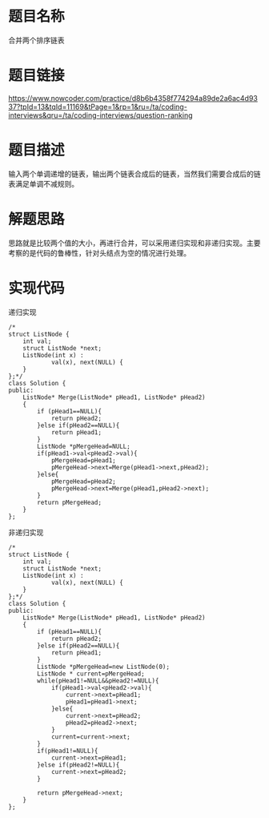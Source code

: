 # 题目名称 
合并两个排序链表
# 题目链接 
https://www.nowcoder.com/practice/d8b6b4358f774294a89de2a6ac4d9337?tpId=13&tqId=11169&tPage=1&rp=1&ru=/ta/coding-interviews&qru=/ta/coding-interviews/question-ranking
# 题目描述

输入两个单调递增的链表，输出两个链表合成后的链表，当然我们需要合成后的链表满足单调不减规则。

# 解题思路
思路就是比较两个值的大小，再进行合并，可以采用递归实现和非递归实现。主要考察的是代码的鲁棒性，针对头结点为空的情况进行处理。
# 实现代码

递归实现
```
/*
struct ListNode {
	int val;
	struct ListNode *next;
	ListNode(int x) :
			val(x), next(NULL) {
	}
};*/
class Solution {
public:
    ListNode* Merge(ListNode* pHead1, ListNode* pHead2)
    {
        if (pHead1==NULL){
            return pHead2;
        }else if(pHead2==NULL){
            return pHead1;
        }
        ListNode *pMergeHead=NULL;
        if(pHead1->val<pHead2->val){
            pMergeHead=pHead1;
            pMergeHead->next=Merge(pHead1->next,pHead2);
        }else{
            pMergeHead=pHead2;
            pMergeHead->next=Merge(pHead1,pHead2->next);
        }
        return pMergeHead;
    }
};
```

非递归实现
```
/*
struct ListNode {
	int val;
	struct ListNode *next;
	ListNode(int x) :
			val(x), next(NULL) {
	}
};*/
class Solution {
public:
    ListNode* Merge(ListNode* pHead1, ListNode* pHead2)
    {
        if (pHead1==NULL){
            return pHead2;
        }else if(pHead2==NULL){
            return pHead1;
        }
        ListNode *pMergeHead=new ListNode(0);
        ListNode * current=pMergeHead;
        while(pHead1!=NULL&&pHead2!=NULL){
            if(pHead1->val<pHead2->val){
                current->next=pHead1;
                pHead1=pHead1->next;
            }else{
                current->next=pHead2;
                pHead2=pHead2->next;
            }
            current=current->next;
        }
        if(pHead1!=NULL){
            current->next=pHead1;
        }else if(pHead2!=NULL){
            current->next=pHead2;
        }
        
        return pMergeHead->next;
    }
};
```